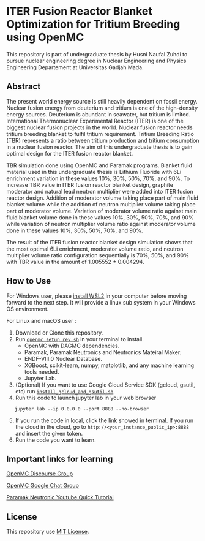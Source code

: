 # ITER Fusion Reactor Blanket Optimization for Tritium Breeding using OpenMC

This repository is part of undergraduate thesis by Husni Naufal Zuhdi to pursue nuclear engineering degree in Nuclear Engineering and Physics Engineering Departement at Universitas Gadjah Mada.

## Abstract

The present world energy source is still heavily dependent on fossil energy. Nuclear fusion energy from deuterium and tritium is one of the high-density energy sources. Deuterium is abundant in seawater, but tritium is limited. International Thermonuclear Experimental Reactor (ITER) is one of the biggest nuclear fusion projects in the world. Nuclear fusion reactor needs tritium breeding blanket to fulfil tritium requirement. Tritium Breeding Ratio (TBR) represents a ratio between tritium production and tritium consumption in a nuclear fusion reactor. The aim of this undergraduate thesis is to gain optimal design for the ITER fusion reactor blanket.

TBR simulation done using OpenMC and Paramak programs. Blanket fluid material used in this undergraduate thesis is Lithium Fluoride with 6Li enrichment variation in these values 10%, 30%, 50%, 70%, and 90%. To increase TBR value in ITER fusion reactor blanket design, graphite moderator and natural lead neutron multiplier were added into ITER fusion reactor design. Addition of moderator volume taking place part of main fluid blanket volume while the addition of neutron multiplier volume taking place part of moderator volume. Variation of moderator volume ratio against main fluid blanket volume done in these values 10%, 30%, 50%, 70%, and 90% while variation of neutron multiplier volume ratio against moderator volume done in these values 10%, 30%, 50%, 70%, and 90%.

The result of the ITER fusion reactor blanket design simulation shows that the most optimal 6Li enrichment, moderator volume ratio, and neutron multiplier volume ratio configuration sequentially is 70%, 50%, and 90% with TBR value in the amount of 1.005552 ± 0.004294.

## How to Use
For Windows user, please [install WSL2](https://docs.microsoft.com/en-gb/windows/wsl/install-win10) in your computer before moving forward to the next step.
It will provide a linux sub system in your Windows OS environment.

For Linux and macOS user :
1. Download or Clone this repository.
2. Run [`openmc_setup_rev.sh`](https://raw.githubusercontent.com/hazunanafaru/iter-tritium-breeding-xgboost/main/openmc_setup_rev.sh) in your terminal to install.
    - OpenMC with DAGMC dependencies.
    - Paramak, Paramak Neutronics and Neutronics Mateiral Maker.
    - ENDF-VIII.0 Nuclear Database.
    - XGBoost, scikit-learn, numpy, matplotlib, and any machine learning tools needed.
    - Jupyter Lab.
3. (Optional) If you want to use Google Cloud Service SDK (gcloud, gsutil, etc) run [`install_gcloud_and_gsutil.sh`](https://raw.githubusercontent.com/hazunanafaru/iter-tritium-breeding-xgboost/main/install_gcloud_and_gsutil.sh).
4. Run this code to launch jupyter lab in your web browser
```
   jupyter lab --ip 0.0.0.0 --port 8888 --no-browser
```
5. If you run the code in local, click the link showed in terminal. If you run the cloud in the cloud, go to `http://<your_instance_public_ip>:8888` and insert the given token.
6. Run the code you want to learn.

## Important links for learning
[OpenMC Discourse Group](https://openmc.discourse.group/)

[OpenMC Google Chat Group](https://groups.google.com/g/openmc-users)

[Paramak Neutronic Youtube Quick Tutorial](https://youtu.be/40VARwD44FA)

## License
This repository use [MIT License](https://raw.githubusercontent.com/hazunanafaru/iter-tritium-breeding-xgboost/main/LICENSE).
